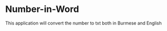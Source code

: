 # Number-in-Word

<p>This application will convert the number to txt both in Burmese and English</p>
